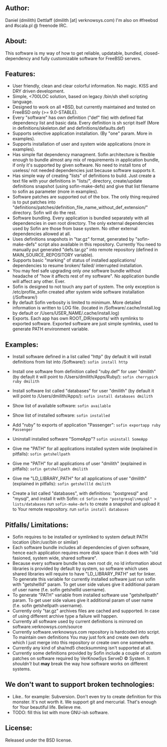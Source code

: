 ## Author:
Daniel (dmilith) Dettlaff (dmilith [at] verknowsys.com)
I'm also on #freebsd and #scala.pl @ freenode IRC.


## About:
This software is my way of how to get reliable, updatable, bundled, closed-dependency and fully
customizable software for FreeBSD servers.

    
## Features:
* User friendly, clean and clear colorful information. No magic. KISS and DRY driven development.
* Simple, <700LOC solution, based on legacy /bin/sh shell scripting language.
* Designed to work on all *BSD, but currently maintained and tested on FreeBSD only (>= 9.0-STABLE).
* Every "software" has own definition ("def" file) with defined flat dependency list and basic data.
  Every definition is sh script itself (More in definitions/skeleton.def and definitions/defaults.def)
* Supports selective application installation. (By "one" param. More in examples).
* Supports installation of user and system wide applications (more in examples).
* Has simple flat dependency managment. Sofin architecture is flexible enough to bundle almost any mix of requirements
  in application bundle, if only it's supported by given software. No need to install tons of useless/ not needed
  dependencies just because software supports it.
* Has simple way of creating "lists" of definitions to build. Just create a text file with your definitions in "lists/",
  directory, create/update definitions snapshot (using sofin-make-defs) and give that list filename to sofin
  as parameter (more in examples).
* Software patches are supported out of the box. The only thing required is to put patches into
  "definitions/patches/definition_file_name_without_def_extension/" directory. Sofin will do the rest.
* Software bundling. Every application is bundled separately with all dependencies in own root directory. The only external
  dependencies used by Sofin are those from base system. No other external dependencies allowed at all.
* Uses definitions snapshots in "tar.gz" format, generated by "sofin-make-defs" script also available in this repository.
  Currently You need to manually put generated "defs.tar.gz" into remote repository (defined in MAIN_SOURCE_REPOSITORY variable).
* Supports basic "marking" of status of installed applications/ dependencies to resume broken/ failed/ interrupted installation.
* You may feel safe upgrading only *one* software bundle without headache of "how it affects rest of my software".
  No application bundle will affect any other. Ever.
* Sofin is designed to not touch any part of system. The only exception is /etc/profile_sofin created after
  system wide software installation (/Software/)
* By default Sofin verbosity is limited to minimum. More detailed information is written to LOG file.
  (located in /Software/.cache/install.log by default or /Users/USER_NAME/.cache/install.log)
* Exports. Each app has own ROOT_DIR/exports/ with symlinks to exported software. Exported software are just simple symlinks,
  used to generate PATH environment variable.


## Examples:
* Install software defined in a list called "http" (by default it will install definitions from list into /Software/):
    `sofin install http`
        
* Install one software from definition called "ruby.def" for user "dmilith" (by default it will point to /Users/dmilith/Apps/Ruby/):
    `sofin cherrypick ruby dmilith`
        
* Install software list called "databases" for user "dmilith" (by default it will point to /Users/dmilith/Apps/):
    `sofin install databases dmilith`

* Show list of available software:
    `sofin available`

* Show list of installed software:
    `sofin installed`

* Add "ruby" to exports of application "Passenger": `sofin exportapp ruby Passenger`

* Uninstall installed software "SomeApp"?
    `sofin uninstall SomeApp`

* Give me "PATH" for all applications installed system wide (explained in pitfalls):
    `sofin getshellpath`

* Give me "PATH" for all applications of user "dmilith" (explained in pitfalls):
    `sofin getshellpath dmilith`

* Give me "LD_LIBRARY_PATH" for all applications of user "dmilith" (explained in pitfalls):
    `sofin getshellld dmilith`

* Create a list called "databases", with definitions: "postgresql" and "mysql", and install it with Sofin:
    `cd Sofin`
    `echo "postgresql\nmysql" > lists/databases`
    run `sofin-make-defs` to create a snapshot and upload it to Your remote respository.
    run `sofin install databases`


## Pitfalls/ Limitations:
* Sofin requires to be installed or symlinked to system default PATH location (/bin:/usr/bin or similar)
* Each software bundle includes all dependencies of given software, hence each application requires more disk
  space than it does with "old fasioned, system wide, shared software".
* Because every software bundle has own root dir, no ld information about libraries is provided by default
  by system, so software which uses shared libraries will require to have "LD_LIBRARY_PATH" set for linker.
  To generate this variable for currently installed software just run sofin with "getshellld" param.
  To get user side values give it additional param of user name (f.e. sofin getshellld username).
* To generate "PATH" variable from installed software use "getshellpath" param. To get user side values
  give it additional param of user name (f.e. sofin getshellpath username).
* Currently only "tar.gz" archives files are cached and supported. In case of using different archive
  type a failure will happen.
* Currently all software used by current definitions is mirrored on software.verknowsys.com/source
* Currently software.verknowsys.com repository is hardcoded into script. To maintain own definitions You may just
  fork and create own defs which I just merge into this repository or create own one somewhere.
* Currently any kind of sha/md5 checksumming isn't supported at all.
* Currently some definitions provided by Sofin include a couple of custom patches on software required
  by VerKnowSys ServeD © System. It *shouldn't* but **may** break the way how software works on different systems.


## We don't want to support broken technologies:
* Like.. for example: Subversion. Don't even try to create definition for this monster. It's not worth it. We support git and mercurial.
  That's enough for Your beautiful life. Believe me.
* TODO: fill this list with more GNU-ish software.


## License:
  Released under the BSD license.
